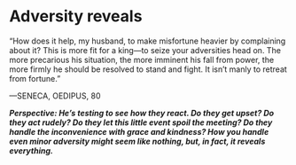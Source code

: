# Adversity reveals

“How does it help, my husband, to make misfortune heavier by
complaining about it? This is more fit for a king—to seize your
adversities head on. The more precarious his situation, the more
imminent his fall from power, the more firmly he should be
resolved to stand and fight. It isn’t manly to retreat from fortune.” 

—SENECA, OEDIPUS, 80

***Perspective: He’s testing to see how they react. Do they get upset? Do they act rudely? Do they let this little event spoil the meeting? Do they handle the inconvenience with grace and kindness? How you handle even minor adversity might seem like nothing, but, in fact, it reveals everything.***